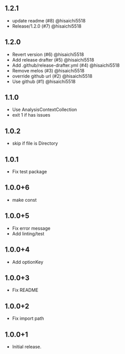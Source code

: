 ## 1.2.1

* update readme (#8) @hisaichi5518
* Release/1.2.0 (#7) @hisaichi5518


## 1.2.0

* Revert version (#6) @hisaichi5518
* Add release drafter (#5) @hisaichi5518
* Add .github/release-drafter.yml (#4) @hisaichi5518
* Remove melos (#3) @hisaichi5518
* override github url (#2) @hisaichi5518
* Use github (#1) @hisaichi5518


## 1.1.0

- Use AnalysisContextCollection
- exit 1 if has issues

## 1.0.2

- skip if file is Directory

## 1.0.1

- Fix test package

## 1.0.0+6

- make const

## 1.0.0+5

- Fix error message
- Add linting/test

## 1.0.0+4

- Add optionKey

## 1.0.0+3

- Fix README

## 1.0.0+2

- Fix import path

## 1.0.0+1

- Initial release.

